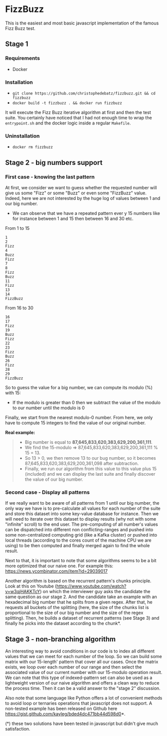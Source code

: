 # FizzBuzz
This is the easiest and most basic javascript implementation of the famous Fizz Buzz test.

## Stage 1
### Requirements
- Docker

### Installation
- `git clone https://github.com/christophedebatz/fizzbuzz.git && cd fizzbuzz`
- `docker build -t fizzbuzz . && docker run fizzbuzz`

It will execute the Fizz Buzz iterative algorithm at first and then the test suite.
You certainly have noticed that I had not enough time to wrap the `entrypoint.sh` and the docker logic inside a regular `Makefile`.

### Uninstallation

- `docker rm fizzbuzz`

## Stage 2 - big numbers support
### First case - knowing the last pattern
At first, we consider we want to guess whether the requested number will give us some "Fizz" or some "Buzz" or even some "FizzBuzz" value. Indeed, here we are not interested by the huge log of values between 1 and our big number.
- We can observe that we have a repeated pattern ever y 15 numbers like for instance between 1 and 15 then between 16 and 30 etc.

From 1 to 15
```
1
2
Fizz
4
Buzz
Fizz
7
8
Fizz
Buzz
11
Fizz
13
14
FizzBuzz
```

From 16 to 30
```
16
17
Fizz
19
Buzz
Fizz
22
23
Fizz
Buzz
26
Fizz
28
29
FizzBuzz
```
So to guess the value for a big number, we can compute its modulo (%) with 15:
- If the modulo is greater than 0 then we subtract the value of the modulo to our number until the modulo is 0

Finally, we start from the nearest modulo-0 number. From here, we only have to compute 15 integers to find the value of our original number.

**Real example:**
> - Big number is equal to **87,645,833,620,383,629,200,361,111**.
> - We find the 15-modulo => 87,645,833,620,383,629,200,361,111 % 15 = 13.
> - So 13 > 0, we then remove 13 to our bug number, so it becomes 87,645,833,620,383,629,200,361,098 after subtraction.
> - Finally, we run our algorithm from this value to this value plus 15 (included) and we can display the last suite and finally discover the value of our big number.

### Second case - Display all patterns
If we really want to be aware of all patterns from 1 until our big number, the only way we have is to pre-calculate all values for each number of the suite and store this dataset into some key-value database for instance. Then we will need to iterate over this dataset to display results (why not with some "infinite" scroll) to the end user. The pre-computing of all number's values can be dispatched into different non conflicting-ranges and pushed into some non-centralized computing grid (like a Kafka cluster) or pushed into local threads (according to the cores count of the machine CPU we are using) to be then computed and finally merged again to find the whole result.

Next to that, it is important to note that some algorithms seems to be a bit more optimized that our naive one. For example this: https://news.ycombinator.com/item?id=29039017

Another algorithm is based on the recurrent pattern's chunks principle. Look at this on Youtube (https://www.youtube.com/watch?v=w3qjHAKKTcY) on which the interviewer guy asks the candidate the same question as our stage 2. And the candidate take an example with an hexadecimal big number that he splits from a given regex. After that, he requests all buckets of the splitting (here, the size of the chunks list is proportional to the size of our big number and the size of the regex splitting). Then, he builds a dataset of recurrent patterns (see Stage 3) and finally he picks into the dataset according to the chunk*.

## Stage 3 - non-branching algorithm
An interesting way to avoid conditions in our code is to index all different values that we can meet for each number of the loop. So we can build some matrix with our 15-length' pattern that cover all our cases.
Once the matrix exists, we loop over each number of our range and then select the associated value of our current number with our 15-modulo operation result.
We can note that this type of indexed-pattern set can also be used as a lightweight version of our naive algorithm and offers a clean way to reduce the process time. Then it can be a valid answer to the "stage 2" discussion.

Also note that some language like Python offers a lot of convenient methods to avoid loop or ternaries operations that javascript does not support.
A non-tested example has been released on Github here https://gist.github.com/kayleg/bded4dc471bb44d598d0*.

(*) these two solutions have been tested in javascript but didn't give much satisfaction.

